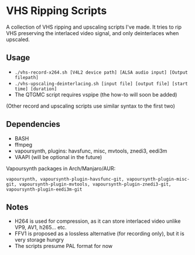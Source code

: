 # VHS Ripping Scripts
A collection of VHS ripping and upscaling scripts I've made. It tries to rip VHS preserving the interlaced video signal, and only deinterlaces when upscaled.

## Usage 
- `./vhs-record-x264.sh [V4L2 device path] [ALSA audio input] [Output filepath]`
- `./vhs-upscaling-deinterlacing.sh [input file] [output file] [start time] [duration]`
- The QTGMC script requires vspipe (the how-to will soon be added)

(Other record and upscaling scripts use similar syntax to the first two)

## Dependencies
- BASH
- ffmpeg
- vapoursynth, plugins: havsfunc, misc, mvtools, znedi3, eedi3m
- VAAPI (will be optional in the future)

Vapoursynth packages in Arch/Manjaro/AUR:

```vapoursynth, vapoursynth-plugin-havsfunc-git, vapoursynth-plugin-misc-git, vapoursynth-plugin-mvtools, vapoursynth-plugin-znedi3-git, vapoursynth-plugin-eedi3m-git```

## Notes
- H264 is used for compression, as it can store interlaced video unlike VP9, AV1, h265... etc.
- FFV1 is proposed as a lossless alternative (for recording only), but it is very storage hungry
- The scripts presume PAL format for now
